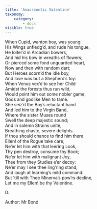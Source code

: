 ```yaml
---
title: 'Anacreontic Valentine'
taxonomy:
    category:
        - docs
visible: true
---
```


When Cupid, wanton boy, was young  
His Wings unfledg’d, and rude his tongue,  
He loiter’d in Arcadian bowers,  
And hid his bow in wreaths of flowers;  
Or pierced some fond unguarded heart,  
<span data-tippy="With now and then a random dart" class="green">Now and then with random dart</span>;  
But Heroes scorn’d the idle boy,  
And love was but a Shepherd’s toy:  
When Venus vex’d to see her Child  
Amidst the forests thus run wild,  
Would point him out some nobler game,  
Gods and godlike Men to tame.  
She seiz’d the Boy’s reluctant hand  
And led him to the Virgin Band,  
Where the sister Muses round  
Swell the deep majestic sound;  
And in solemn Strains unite,  
Breathing chaste, severe delights.  
If thou should chance to find him there  
Ellen! of the Rogue take care;  
Ne’er let him with that leering Look,  
Thy pen destroy, consume thy Book;  
Ne’er let him with malignant Joy,  
Thee from they Studies e’er decoy:  
Ne’er may I see thee ling’ring stand,  
And laugh at learning’s mild command.  
But ’till with Thee Minerva’s pow’rs decline,  
Let me my Ellen! be thy Valentine.  
  
D.  

<div class="author">Author: Mr Bond</div>